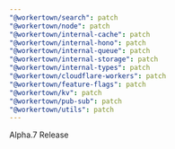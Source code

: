 ```yaml
---
"@workertown/search": patch
"@workertown/node": patch
"@workertown/internal-cache": patch
"@workertown/internal-hono": patch
"@workertown/internal-queue": patch
"@workertown/internal-storage": patch
"@workertown/internal-types": patch
"@workertown/cloudflare-workers": patch
"@workertown/feature-flags": patch
"@workertown/kv": patch
"@workertown/pub-sub": patch
"@workertown/utils": patch
---
```


Alpha.7 Release
